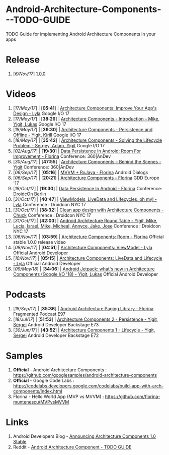 # Android-Architecture-Components---TODO-GUIDE
TODO Guide for implementing Android Architecture Components in your apps

# Release
01) [_6/Nov/17_] [1.0.0](https://android-developers.googleblog.com/2017/11/announcing-architecture-components-10.html)

# Videos

01) [_17/May/17_] | [**05:41**] | [Architecture Components: Improve Your App's Design - Lyla](https://www.youtube.com/watch?v=vOJCrbr144o) Google I/O 17
02) [_17/May/17_] | [**38:26**] | [Architecture Components - Introduction - Mike, Yigit, Lukas](https://www.youtube.com/watch?v=FrteWKKVyzI) Google I/O 17
03) [_18/May/17_] | [**39:30**] | [Architecture Components - Persistence and Offline - Yigit, Kirill](https://www.youtube.com/watch?v=MfHsPGQ6bgE) Google I/O 17
04) [_18/May/17_] | [**35:42**] | [Architecture Components - Solving the Lifecycle Problem - Sergey, Adam, Yigit](https://www.youtube.com/watch?v=bEKNi1JOrNs) Google I/O 17
05) [_02/Aug/17_] | [**19:30**] | [Data Persistence In Android: Room For Improvement - Florina](https://academy.realm.io/posts/360-andev-2017-florina-muntenescu-data-persistence-android-room/) Conference: 360|AnDev
06) [_30/Aug/17_] | [**47:55**] | [Architecture Components – Behind the Scenes - Yigit](https://www.youtube.com/watch?v=2QDAbH2tdoE) Conference: 360|AnDev
07) [_06/Sep/17_] | [**05:16**] | [MVVM + RxJava - Florina](https://www.youtube.com/watch?v=h25FDyGTLso) Android Dialogs
08) [_06/Sep/17_] | [**20:21**] | [Architecture Components - Florina](https://www.youtube.com/watch?v=Ts-uxYiBEQ8) GDD Europe '17
09) [_18/Oct/17_] | [**19:30**] | [Data Persistence In Android - Florina](https://www.youtube.com/watch?v=DeIKyVfCvC0) Conference: DroidcOn Berlin
10) [_31/Oct/17_] | [**40:47**] | [ViewModels, LiveData and Lifecycles, oh my! - Lyla](https://www.youtube.com/watch?v=SlZVYkhoSq8) Conference : Droidcon NYC 17
11) [_31/Oct/17_] | [**38:32**] | [Clean app design with Architecture Components - Chuck](https://www.youtube.com/watch?v=i1-7S-RxfvQ) Conference : Droidcon NYC 17
12) [_31/Oct/17_] | [**42:03**] | [Android Architecture Round Table - Yigit, Mike, Lucia, Israel, Mike, Micheal, Annyce, Jake, Jose](https://www.youtube.com/watch?v=nP_B5-jrbsY) Conference : Droidcon NYC 17
13) [_06/Nov/17_] | [**03:59**] | [Architecture Components: Room - Florina](https://www.youtube.com/watch?v=H7I3zs-L-1w) Official stable 1.0.0 release video
14) [_08/Nov/17_] | [**04:51**] | [Architecture Components: ViewModel - Lyla](https://www.youtube.com/watch?v=c9-057jC1ZA) Official Android Developer
15) [_10/Nov/17_] | [**05:15**] | [Architecture Components: LiveData and Lifecycle - Lyla](https://www.youtube.com/watch?v=jCw5ib0r9wg) Official Android Developer
16) [_09/May/18_] | [**34:06**] | [Android Jetpack: what's new in Architecture Components (Google I/O '18) - Yigit, Lukas](https://www.youtube.com/watch?v=pErTyQpA390) Official Android Developer

# Podcasts

01) [_18/Sep/17_] | [**35:36**] | [Android Architecture Paging Library - Florina](http://fragmentedpodcast.com/episodes/97/) Fragmented Podcast E97
02) [_18/Jul/17_] | [**51:53**] | [Architecture Components 2 - Persistence - Yigit, Sergei](http://androidbackstage.blogspot.com/2017/07/episode-73-architecture-components-2.html) Android Developer Backstage E73
03) [_30/Jun/17_] | [**43:52**] | [Architecture Components 1 - Lifecycle - Yigit, Sergei](http://androidbackstage.blogspot.com/2017/06/episode-72-architecture-components-1.html) Android Developer Backstage E72


# Samples

1) **Official** - Android Architecture Components : https://github.com/googlesamples/android-architecture-components
2) **Official** - Google Code Labs : https://codelabs.developers.google.com/codelabs/build-app-with-arch-components/index.html
3) Florina - Hello World App (MVP vs MVVM) : https://github.com/florina-muntenescu/MVPvsMVVM

# Links

1) Android Developers Blog - [Announcing Architecture Components 1.0 Stable](https://android-developers.googleblog.com/2017/11/announcing-architecture-components-10.html)
2) Reddit - [Android Architecture Component - TODO GUIDE](https://www.reddit.com/r/androiddev/comments/7bbs5s/shanraisshanandroidarchitecturecomponentstodoguide/)
